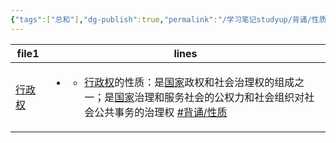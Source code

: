 ```yaml
---
{"tags":["总和"],"dg-publish":true,"permalink":"/学习笔记studyup/背诵/性质背诵/","dgPassFrontmatter":true,"created":"2024-09-13T09:56:17.988+08:00","updated":"2024-09-23T09:32:51.620+08:00"}
---
```


<div><table class="dataview table-view-table"><thead class="table-view-thead"><tr class="table-view-tr-header"><th class="table-view-th"><span>file</span><span class="dataview small-text">1</span></th><th class="table-view-th"><span>lines</span></th></tr></thead><tbody class="table-view-tbody"><tr><td><span><a data-href="行政权" href="行政权" class="internal-link" target="_blank" rel="noopener nofollow">行政权</a></span></td><td><ul class="dataview dataview-ul dataview-result-list-ul"><li class="dataview-result-list-li"><span><ul>
<li dir="auto"><span class="glossary-entry virtual-link virtual-link-span virtual-link-default"><a href="学习笔记studyup/行政法学/行政权.md" target="_blank" rel="noopener noreferrer" from="0" to="3" origin-text="行政权" class="internal-link virtual-link-a">行政权</a></span>的性质：是<span class="glossary-entry virtual-link virtual-link-span virtual-link-default"><a href="学习笔记studyup/国际公法/国家.md" target="_blank" rel="noopener noreferrer" from="8" to="10" origin-text="国家" class="internal-link virtual-link-a">国家</a></span>政权和社会治理权的组成之一；是<span class="glossary-entry virtual-link virtual-link-span virtual-link-default"><a href="学习笔记studyup/国际公法/国家.md" target="_blank" rel="noopener noreferrer" from="25" to="27" origin-text="国家" class="internal-link virtual-link-a">国家</a></span>治理和服务社会的公权力和社会组织对社会公共事务的治理权 <a href="#背诵/性质" class="tag" target="_blank" rel="noopener nofollow">#背诵/性质</a> </li>
</ul></span></li></ul></td></tr></tbody></table></div>
